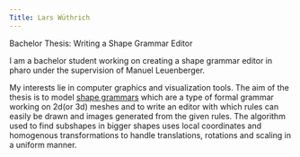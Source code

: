 ```yaml
---
Title: Lars Wüthrich
---
```


Bachelor Thesis: Writing a Shape Grammar Editor

I am a bachelor student working on creating a shape grammar editor in pharo under
the supervision of Manuel Leuenberger.

My interests lie in computer graphics and visualization tools.
The aim of the thesis is to model
<a href="https://de.wikipedia.org/wiki/Shape_grammar">shape grammars</a> which are a type of formal grammar working on 2d(or 3d) meshes and to write an editor with which rules can easily be drawn and images generated from the given rules.
The algorithm used to find subshapes in bigger shapes uses local coordinates and homogenous transformations to handle translations, rotations and scaling in a uniform manner.
